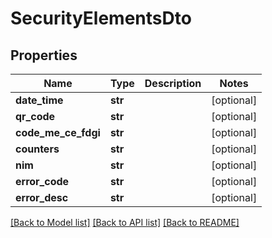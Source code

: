 # SecurityElementsDto

## Properties
Name | Type | Description | Notes
------------ | ------------- | ------------- | -------------
**date_time** | **str** |  | [optional] 
**qr_code** | **str** |  | [optional] 
**code_me_ce_fdgi** | **str** |  | [optional] 
**counters** | **str** |  | [optional] 
**nim** | **str** |  | [optional] 
**error_code** | **str** |  | [optional] 
**error_desc** | **str** |  | [optional] 

[[Back to Model list]](../README.md#documentation-for-models) [[Back to API list]](../README.md#documentation-for-api-endpoints) [[Back to README]](../README.md)

